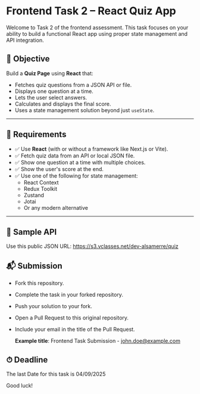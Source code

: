 # Frontend Task 2 – React Quiz App

Welcome to Task 2 of the frontend assessment. This task focuses on your ability to build a functional React app using proper state management and API integration.

## 🎯 Objective

Build a **Quiz Page** using **React** that:

- Fetches quiz questions from a JSON API or file.
- Displays one question at a time.
- Lets the user select answers.
- Calculates and displays the final score.
- Uses a state management solution beyond just `useState`.

---

## 🔧 Requirements

- ✅ Use **React** (with or without a framework like Next.js or Vite).
- ✅ Fetch quiz data from an API or local JSON file.
- ✅ Show one question at a time with multiple choices.
- ✅ Show the user's score at the end.
- ✅ Use one of the following for state management:
  - React Context
  - Redux Toolkit
  - Zustand
  - Jotai
  - Or any modern alternative

---

## 🔗 Sample API

Use this public JSON URL: https://s3.vclasses.net/dev-alsamerre/quiz 

## 📬 Submission

- Fork this repository.
- Complete the task in your forked repository.
- Push your solution to your fork.
- Open a Pull Request to this original repository.
- Include your email in the title of the Pull Request.

  **Example title**: Frontend Task Submission - john.doe@example.com


## ⏱ Deadline

The last Date for this task is 04/09/2025

Good luck!
